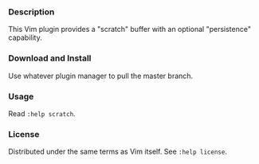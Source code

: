 ### Description

This Vim plugin provides a "scratch" buffer with an optional "persistence" capability.

### Download and Install

Use whatever plugin manager to pull the master branch.

### Usage

Read `:help scratch`.

### License
Distributed under the same terms as Vim itself. See `:help license`.
